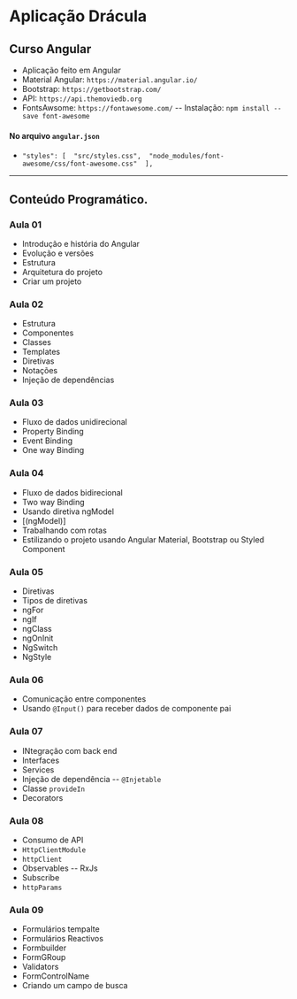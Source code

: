 # Aplicação Drácula
## Curso Angular

- Aplicação feito em Angular
- Material Angular: `https://material.angular.io/`
- Bootstrap: `https://getbootstrap.com/`
- API: `https://api.themoviedb.org`
- FontsAwsome: `https://fontawesome.com/` -- Instalação: `npm install --save font-awesome`

#### No arquivo `angular.json` 
- `"styles": [ 
  "src/styles.css", 
  "node_modules/font-awesome/css/font-awesome.css" 
],`

___________________________________________________
## Conteúdo Programático. 
### Aula 01
- Introdução e história do Angular
- Evolução e versões
- Estrutura
- Arquitetura do projeto
- Criar um projeto

### Aula 02
- Estrutura
- Componentes
- Classes
- Templates
- Diretivas
- Notações
- Injeção de dependências

### Aula 03
- Fluxo de dados unidirecional
- Property Binding
- Event Binding
- One way Binding


### Aula 04
- Fluxo de dados bidirecional
- Two way Binding
- Usando diretiva ngModel
- [(ngModel)]
- Trabalhando com rotas
- Estilizando o projeto usando Angular Material, Bootstrap ou Styled Component

### Aula 05
- Diretivas
- Tipos de diretivas
- ngFor
- ngIf
- ngClass
- ngOnInit
- NgSwitch
- NgStyle

### Aula 06
- Comunicação entre componentes
- Usando `@Input()` para receber dados de componente pai

### Aula 07 
- INtegração com back end
- Interfaces
- Services
- Injeção de dependência -- `@Injetable`
- Classe `provideIn`
- Decorators

### Aula 08
- Consumo de API
- `HttpClientModule`
- `httpClient`
- Observables -- RxJs
- Subscribe
- `httpParams`

### Aula 09
- Formulários tempalte
- Formulários Reactivos
- Formbuilder
- FormGRoup
- Validators
- FormControlName
- Criando um campo de busca

